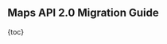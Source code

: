 ## Maps API 2.0 Migration Guide

{toc}

<!-- TODO: translation -->
<!-- translate whole file doc/ru/manual/dg-migration.md -->
